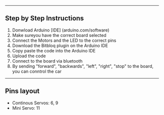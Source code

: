 ------------------------------
  Step by Step Instructions
------------------------------
1. Donwload Arduino [IDE] (arduino.com/software)
2. Make sureyou have the correct board selected
3. Connect the Motors and the LED to the correct pins
4. Download the Bitbloq plugin on the Arduino IDE
5. Copy paste the code into the Arduino IDE
6. Upload the code
7. Connect to the board via bluetooth
8. By sending "forward", "backwards", "left", "right", "stop" to the board, you can conntrol the car

------------------
Pins layout
-------------------
- Continous Servos: 6, 9
- Mini Servo: 11
